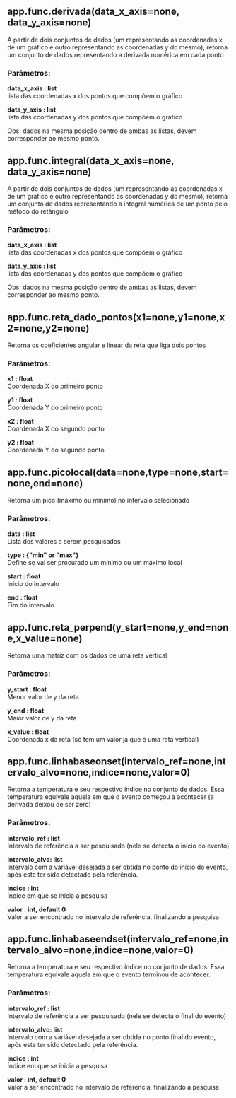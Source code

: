 ## **app.func.derivada(data_x_axis**=none, **data_y_axis**=none)
A partir de dois conjuntos de dados (um representando as coordenadas x de um gráfico e outro representando as coordenadas y do mesmo), retorna um conjunto de dados representando a derivada numérica em cada ponto

### **Parâmetros:**
**data_x_axis : list**\
lista das coordenadas x dos pontos que compõem o gráfico

**data_y_axis : list**\
lista das coordenadas y dos pontos que compõem o gráfico

Obs: dados na mesma posição dentro de ambas as listas, devem corresponder ao mesmo ponto.

## **app.func.integral(data_x_axis**=none, **data_y_axis**=none)
A partir de dois conjuntos de dados (um representando as coordenadas x de um gráfico e outro representando as coordenadas y do mesmo), retorna um conjunto de dados representando a integral numérica de um ponto pelo método do retângulo

### **Parâmetros:**
**data_x_axis : list**\
lista das coordenadas x dos pontos que compõem o gráfico

**data_y_axis : list**\
lista das coordenadas y dos pontos que compõem o gráfico

Obs: dados na mesma posição dentro de ambas as listas, devem corresponder ao mesmo ponto.

## **app.func.reta_dado_pontos(x1**=none,**y1**=none,**x2**=none,**y2**=none)
Retorna os coeficientes angular e linear da reta que liga dois pontos

### **Parâmetros:**
**x1 : float**\
Coordenada X do primeiro ponto

**y1 : float**\
Coordenada Y do primeiro ponto

**x2 : float**\
Coordenada X do segundo ponto

**y2 : float**\
Coordenada Y do segundo ponto

## **app.func.picolocal(data**=none,**type**=none,**start**=none,**end**=none)
Retorna um pico (máximo ou mínimo) no intervalo selecionado

### **Parâmetros:**
**data : list**\
Lista dos valores a serem pesquisados

**type : {"min" or "max"}**\
Define se vai ser procurado um mínimo ou um máximo local

**start : float**\
Início do intervalo

**end : float**\
Fim do intervalo

## **app.func.reta_perpend(y_start**=none,**y_end**=none,**x_value**=none)
Retorna uma matriz com os dados de uma reta vertical

### **Parâmetros:**
**y_start : float**\
Menor valor de y da reta

**y_end : float**\
Maior valor de y da reta

**x_value : float**\
Coordenada x da reta (só tem um valor já que é uma reta vertical)

## **app.func.linhabaseonset(intervalo_ref**=none,**intervalo_alvo**=none,**indice**=none,**valor**=0)
Retorna a temperatura e seu respectivo índice no conjunto de dados. Essa temperatura equivale aquela em que o evento começou a acontecer (a derivada deixou de ser zero)

### **Parâmetros:**
**intervalo_ref : list**\
Intervalo de referência a ser pesquisado (nele se detecta o início do evento)

**intervalo_alvo: list**\
Intervalo com a variável desejada a ser obtida no ponto do início do evento, após este ter sido detectado pela referência.

**indice : int**\
Índice em que se inicia a pesquisa

**valor : int, default 0**\
Valor a ser encontrado no intervalo de referência, finalizando a pesquisa

## **app.func.linhabaseendset(intervalo_ref**=none,**intervalo_alvo**=none,**indice**=none,**valor**=0)
Retorna a temperatura e seu respectivo índice no conjunto de dados. Essa temperatura equivale aquela em que o evento terminou de acontecer.

### **Parâmetros:**
**intervalo_ref : list**\
Intervalo de referência a ser pesquisado (nele se detecta o final do evento)

**intervalo_alvo: list**\
Intervalo com a variável desejada a ser obtida no ponto final do evento, após este ter sido detectado pela referência.

**indice : int**\
Índice em que se inicia a pesquisa

**valor : int, default 0**\
Valor a ser encontrado no intervalo de referência, finalizando a pesquisa

